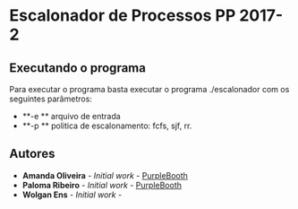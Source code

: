 # Escalonador de Processos PP 2017-2

## Executando o programa

Para executar o programa basta executar o programa ./escalonador com os seguintes parâmetros:

* **-e ** arquivo de entrada
* **-p ** politica de escalonamento: fcfs, sjf, rr.


## Autores

* **Amanda Oliveira** - *Initial work* - [PurpleBooth](https://github.com/PurpleBooth)
* **Paloma Ribeiro** - *Initial work* - [PurpleBooth](https://github.com/PurpleBooth)
* **Wolgan Ens** - *Initial work* - 

